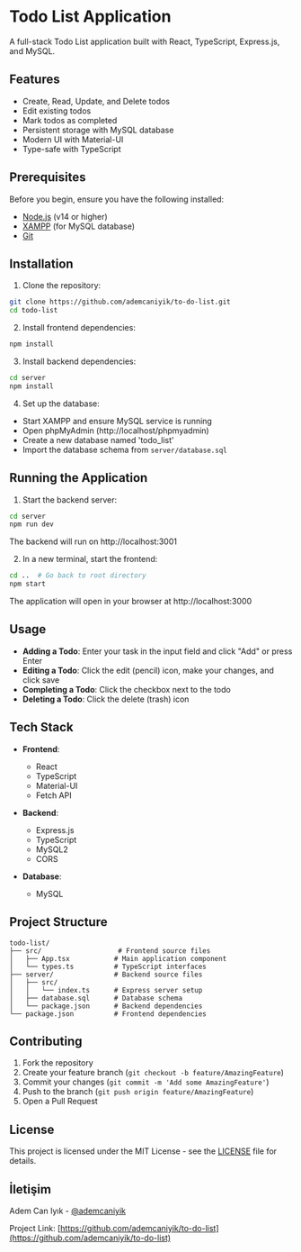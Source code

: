 # Todo List Application

A full-stack Todo List application built with React, TypeScript, Express.js, and MySQL.

## Features

- Create, Read, Update, and Delete todos
- Edit existing todos
- Mark todos as completed
- Persistent storage with MySQL database
- Modern UI with Material-UI
- Type-safe with TypeScript

## Prerequisites

Before you begin, ensure you have the following installed:
- [Node.js](https://nodejs.org/) (v14 or higher)
- [XAMPP](https://www.apachefriends.org/) (for MySQL database)
- [Git](https://git-scm.com/)

## Installation

1. Clone the repository:
```bash
git clone https://github.com/ademcaniyik/to-do-list.git
cd todo-list
```

2. Install frontend dependencies:
```bash
npm install
```

3. Install backend dependencies:
```bash
cd server
npm install
```

4. Set up the database:
- Start XAMPP and ensure MySQL service is running
- Open phpMyAdmin (http://localhost/phpmyadmin)
- Create a new database named 'todo_list'
- Import the database schema from `server/database.sql`

## Running the Application

1. Start the backend server:
```bash
cd server
npm run dev
```
The backend will run on http://localhost:3001

2. In a new terminal, start the frontend:
```bash
cd ..  # Go back to root directory
npm start
```
The application will open in your browser at http://localhost:3000

## Usage

- **Adding a Todo**: Enter your task in the input field and click "Add" or press Enter
- **Editing a Todo**: Click the edit (pencil) icon, make your changes, and click save
- **Completing a Todo**: Click the checkbox next to the todo
- **Deleting a Todo**: Click the delete (trash) icon

## Tech Stack

- **Frontend**:
  - React
  - TypeScript
  - Material-UI
  - Fetch API

- **Backend**:
  - Express.js
  - TypeScript
  - MySQL2
  - CORS

- **Database**:
  - MySQL

## Project Structure

```
todo-list/
├── src/                   # Frontend source files
│   ├── App.tsx           # Main application component
│   └── types.ts          # TypeScript interfaces
├── server/               # Backend source files
│   ├── src/
│   │   └── index.ts      # Express server setup
│   ├── database.sql      # Database schema
│   └── package.json      # Backend dependencies
└── package.json          # Frontend dependencies
```

## Contributing

1. Fork the repository
2. Create your feature branch (`git checkout -b feature/AmazingFeature`)
3. Commit your changes (`git commit -m 'Add some AmazingFeature'`)
4. Push to the branch (`git push origin feature/AmazingFeature`)
5. Open a Pull Request

## License

This project is licensed under the MIT License - see the [LICENSE](LICENSE) file for details.

## İletişim

Adem Can Iyık - [@ademcaniyik](https://github.com/ademcaniyik)

Project Link: [https://github.com/ademcaniyik/to-do-list](https://github.com/ademcaniyik/to-do-list)
